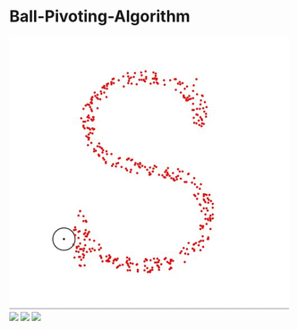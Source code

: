 # Ball-Pivoting-Algorithm

![](https://github.com/irtiza26/Ball-Pivoting-Algorithm/blob/main/WhatsApp%20Video%202023-05-11%20at%2013.57.03.gif)
![](https://github.com/irtiza26/Ball-Pivoting-Algorithm/blob/main/WhatsApp%20Video%202023-05-11%20at%2014.01.04.gif)
![](https://github.com/irtiza26/Ball-Pivoting-Algorithm/blob/main/WhatsApp%20Video%202023-05-11%20at%2014.04.18%20(2)%20(1).gif)
![]([https://github.com/irtiza26/Ball-Pivoting-Algorithm/blob/main/WhatsApp%20Video%202023-05-11%20at%2014.04.18%20(2)%20(1).gif](https://github.com/irtiza26/Ball-Pivoting-Algorithm/blob/main/WhatsApp%20Image%202023-05-11%20at%2014.04.20.jpg))
